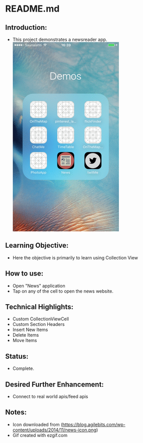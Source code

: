 # README.md

## Introduction:

* This project demonstrates a newsreader app.
![](./news_demo1.gif)

## Learning Objective:

* Here the objective is primarily to learn using Collection View

## How to use:

* Open "News" application
* Tap on any of the cell to open the news website.

## Technical Highlights:

* Custom CollectionViewCell
* Custom Section Headers
* Insert New Items
* Delete Items
* Move Items

## Status:

* Complete.

## Desired Further Enhancement:

* Connect to real world apis/feed apis

## Notes:
* Icon downloaded from (https://blog.agilebits.com/wp-content/uploads/2014/11/news-icon.png)
* Gif created with ezgif.com